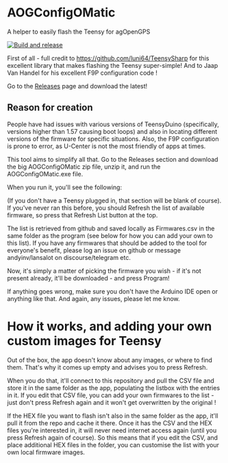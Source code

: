 # AOGConfigOMatic
A helper to easily flash the Teensy for agOpenGPS

[![Build and release](https://github.com/lansalot/AOGConfigOMatic/actions/workflows/dotnet-desktop.yml/badge.svg)](https://github.com/lansalot/AOGConfigOMatic/actions/workflows/dotnet-desktop.yml)

First of all - full credit to https://github.com/luni64/TeensySharp for this excellent library that makes flashing the Teensy super-simple! And to Jaap Van Handel for his excellent F9P configuration code !

Go to the [Releases](https://github.com/lansalot/AOGConfigOMatic/releases) page and download the latest!

## Reason for creation

People have had issues with various versions of TeensyDuino (specifically, versions higher than 1.57 causing boot loops) and also in locating different versions of the firmware for specific situations. Also, the F9P configuration is prone to error, as U-Center is not the most friendly of apps at times.

This tool aims to simplify all that. Go to the Releases section and download the big AOGConfigOMatic zip file, unzip it, and run the AOGConfigOMatic.exe file.

When you run it, you'll see the following:

(If you don't have a Teensy plugged in, that section will be blank of course). If you've never ran this before, you should Refresh the list of available firmware, so press that Refresh List button at the top.


The list is retrieved from github and saved locally as Firmwares.csv in the same folder as the program (see below for how you can add your own to this list). If you have any firmwares that should be added to the tool for everyone's benefit, please log an issue on github or message andyinv/lansalot on discourse/telegram etc.

Now, it's simply a matter of picking the firmware you wish - if it's not present already, it'll be downloaded - and press Program!


If anything goes wrong, make sure you don't have the Arduino IDE open or anything like that. And again, any issues, please let me know.

# How it works, and adding your own custom images for Teensy

Out of the box, the app doesn't know about any images, or where to find them. That's why it comes up empty and advises you to press Refresh.

When you do that, it'll connect to this repository and pull the CSV file and store it in the same folder as the app, populating the listbox with the entries in it. If you edit that CSV file, you can add your own firmwares to the list - just don't press Refresh again and it won't get overwritten by the original !

If the HEX file you want to flash isn't also in the same folder as the app, it'll pull it from the repo and cache it there. Once it has the CSV and the HEX files you're interested in, it will never need internet access again (until you press Refresh again of course). So this means that if you edit the CSV, and place additional HEX files in the folder, you can customise the list with your own local firmware images.

